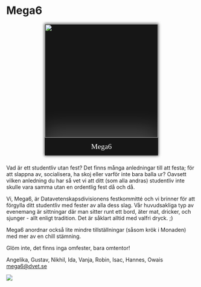 <style>
    .committee-page-holder {
        display: flex;
        hyphens: auto;
        word-wrap: break-word;
        flex-direction: row;
        overflow-wrap: break-word;
        gap: 40px;
        align-items: flex-start;
        justify-content: space-between;
        flex-wrap: wrap;
    }

    .committee-page-text {
        max-width: 700px;
    }

    @media (max-width: 1100px) {
        .committee-page-holder {
            gap: 10px;
            flex-direction: column-reverse;
            align-items: center;
            justify-content: start;
        }
    }

    .committee-page-image {
        display: grid;
        grid-template-rows: auto auto;
        min-width: 300px;
        background-color: #161616;
        overflow: hidden;
        box-shadow: 0px 0px 7px 1px rgba(0, 0, 0, 0.75);
    }
    .committee-page-image div { 
        display: flex;
        justify-content: center;
        align-items: center;
    }
    .committee-page-image div img {
        width: 300px;
    }
    .committee-page-image span {
        color: white;
        text-align: center;
        font-size: 1.4em;
        line-height: 1.4em;
        padding: 10px;
        box-shadow: 0px -15px 56px 4px rgba(255, 255, 255, 0.25);
        font-family: "Press Start 2P";
    }
</style>

# Mega6
<div class="committee-page-holder">
    <div lang="se-SE" class="committee-page-text">
        <p>
            Vad är ett studentliv utan fest? Det finns många anledningar till att festa;
            för att slappna av, socialisera, ha skoj eller varför inte bara balla ur?
            Oavsett vilken anledning du har så vet vi att ditt (som alla andras) studentliv
            inte skulle vara samma utan en ordentlig fest då och då.
        </p>
        <p>
            Vi, Mega6, är Datavetenskapsdivisionens festkommitté och vi brinner för att
            förgylla ditt studentliv med fester av alla dess slag. Vår huvudsakliga typ av
            evenemang är sittningar där man sitter runt ett bord, äter mat, dricker, och sjunger 
            - allt enligt tradition. Det är såklart alltid med valfri dryck. ;)
        </p>
        <p>
            Mega6 anordnar också lite mindre tillställningar (såsom krök i Monaden) med mer av en chill stämning.
        </p>
        <p>
            Glöm inte, det finns inga omfester, bara omtentor!
        </p>
        <p>
            Angelika, Gustav, Nikhil, Ida, Vanja, Robin, Isac, Hannes, Owais <br>
            <a href="mailto:mega6@dvet.se">mega6@dvet.se</a>
        </p>
        <img src="https://media.tenor.com/C7BqqYKGuOUAAAAC/megaman-dance.gif"/>
    </div>
    <div class="committee-page-image">
        <div>
            <img src="https://dvet.se/uploads/mega6/Lukas%20Gartman%20-%20bca2b5991b6797fb77b0f21913bdecb7%20-%20Mega6.JPG" />
        </div>
        <span>Mega6</span>
    </div>
</div>
